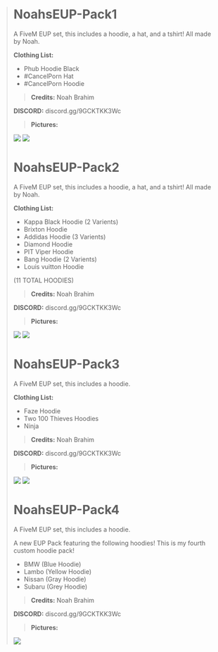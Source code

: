 > # NoahsEUP-Pack1
> A FiveM EUP set, this includes a hoodie, a hat, and a tshirt! All made by Noah.
> 
> 
> 
> 
> **Clothing List:**
> - Phub Hoodie Black
> - #CancelPorn Hat
> - #CancelPorn Hoodie
> 
> 
> > **Credits:** Noah Brahim
> 
> **DISCORD:** discord.gg/9GCKTKK3Wc
> 
> 
> 
> > **Pictures:**
> 
> ![](https://cdn.discordapp.com/attachments/801599642638352416/802233508709662760/unknown.png)
> ![](https://cdn.discordapp.com/attachments/801599642638352416/802233353888727071/unknown.png)
> > 
> 
> 
> # NoahsEUP-Pack2
> A FiveM EUP set, this includes a hoodie, a hat, and a tshirt! All made by Noah.
> 
> 
> 
> 
> **Clothing List:**
> - Kappa Black Hoodie (2 Varients)
> - Brixton Hoodie
> - Addidas Hoodie (3 Varients)
> - Diamond Hoodie
> - PIT Viper Hoodie
> - Bang Hoodie (2 Varients)
> - Louis vuitton Hoodie
> 
> (11 TOTAL HOODIES)
> 
> > **Credits:** Noah Brahim
> 
> **DISCORD:** discord.gg/9GCKTKK3Wc
> 
> 
> 
> > **Pictures:**
> 
> ![](https://cdn.discordapp.com/attachments/801599642638352416/802336003456761876/unknown.png)
> ![](https://cdn.discordapp.com/attachments/801599642638352416/802335069976395806/unknown.png)
> > 
> # NoahsEUP-Pack3
> A FiveM EUP set, this includes a hoodie.
> 
> 
> 
> 
> **Clothing List:**
> - Faze Hoodie
> - Two 100 Thieves Hoodies
> - Ninja
> 
> 
> > **Credits:** Noah Brahim
> 
> **DISCORD:** discord.gg/9GCKTKK3Wc
> 
> 
> 
> > **Pictures:**
> 
> ![](https://forum.cfx.re/uploads/default/optimized/4X/3/1/1/3116a6e51b57b19298f3bc3a205cc4ea28730fce_2_690x214.jpeg)
> ![](https://forum.cfx.re/uploads/default/optimized/4X/7/4/d/74dc689c39b13d3e70c138042e975914d6fb53e7_2_690x270.jpeg)
> > 
> # NoahsEUP-Pack4
> A FiveM EUP set, this includes a hoodie.
> 
> 
> A new EUP Pack featuring the following hoodies! This is my fourth custom hoodie pack! 
> - BMW (Blue Hoodie)
> - Lambo (Yellow Hoodie)
> - Nissan (Gray Hoodie) 
> - Subaru (Grey Hoodie) 
> 
> 
> > **Credits:** Noah Brahim
> 
> **DISCORD:** discord.gg/9GCKTKK3Wc
> 
> 
> 
> > **Pictures:**
> 
> ![](https://cdn.discordapp.com/attachments/742798585808027731/804108419917021224/NISSAN.PNG)
